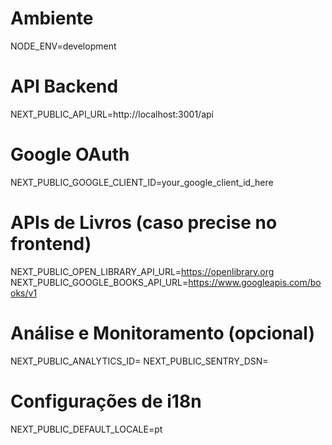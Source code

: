 # Ambiente
NODE_ENV=development

# API Backend
NEXT_PUBLIC_API_URL=http://localhost:3001/api

# Google OAuth
NEXT_PUBLIC_GOOGLE_CLIENT_ID=your_google_client_id_here

# APIs de Livros (caso precise no frontend)
NEXT_PUBLIC_OPEN_LIBRARY_API_URL=https://openlibrary.org
NEXT_PUBLIC_GOOGLE_BOOKS_API_URL=https://www.googleapis.com/books/v1

# Análise e Monitoramento (opcional)
NEXT_PUBLIC_ANALYTICS_ID=
NEXT_PUBLIC_SENTRY_DSN=

# Configurações de i18n
NEXT_PUBLIC_DEFAULT_LOCALE=pt
